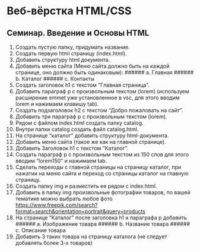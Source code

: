 # Веб-вёрстка HTML/CSS

## Семинар. Введение и Основы HTML

1. Создать пустую папку, придумать название.
1. Создать первую html страницу (index.html).
1. Добавить структуру html документа.
1. Добавить меню сайта (Меню сайта должно быть на каждой странице, оно должно быть одинаковым): ###### a. Главная ###### b. Каталог ###### c. Контакты
1. Создать заголовок h1 с текстом “Главная страница”.
1. Добавить параграф p с произвольным текстом (lorem) (используем расширение emmet уже установленное в vsc, для этого вводим lorem и нажимаем клавишу tab).
1. Создать подзаголовок h2 с текстом “Добро пожаловать на сайт”.
1. Добавить три параграф p с произвольным текстом (lorem).
1. Рядом с файлом index.html создать папку catalog.
1. Внутри папки catalog создать файл catalog.html.
1. На странице “каталог” добавить структуру html-документа.
1. Добавить меню сайта (такое же как на главной странице).
1. Добавить Заголовок h1 с текстом “Каталог”.
1. Создать параграф p с произвольным текстом из 150 слов для этого вводим “lorem150” и нажимаем tab.
1. Сделать переходы с главной страницы на страницу каталог, при нажатии на меню сайта и переход со страницы каталог на главную страницу.
1. Создать папку img и разместить ее рядом с index.html.
1. Добавить в папку img произвольные фотографии товаров, по вашей тематике можно выбрать любое фото https://www.freepik.com/search?format=search&orientation=portrait&query=products
1. На странице “Каталог” после заголовка h1 и параграфа p добавить ###### a. Изображение товара ###### b. Название товара ###### c. Описание товара
1. Добавить 3 таких товара на страницу каталога (не следует добавлять более 3-х товаров)

